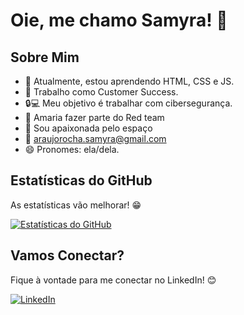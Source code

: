 
# Oie, me chamo Samyra! 👋

## Sobre Mim

- 🌱 Atualmente, estou aprendendo HTML, CSS e JS.
- 💼 Trabalho como Customer Success.
- 🔒💻 Meu objetivo é trabalhar com cibersegurança.
- 🔴 Amaria fazer parte do Red team
- 🔭 Sou apaixonada pelo espaço
- 📧 araujorocha.samyra@gmail.com 
- 😄 Pronomes: ela/dela.
  


## Estatísticas do GitHub

As estatísticas vão melhorar! 😁

[![Estatísticas do GitHub](https://github-readme-stats.vercel.app/api?username=seu-username&show_icons=true&theme=dark)](https://github.com/araujorocha)

## Vamos Conectar?
Fique à vontade para me conectar no LinkedIn! 😊

[![LinkedIn](https://img.shields.io/badge/LinkedIn-Profile-blue)](https://www.linkedin.com/in/samyra-ara%C3%BAjo-rocha/)



